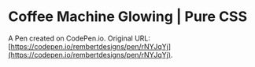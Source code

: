 # Coffee Machine Glowing | Pure CSS

A Pen created on CodePen.io. Original URL: [https://codepen.io/rembertdesigns/pen/rNYJqYj](https://codepen.io/rembertdesigns/pen/rNYJqYj).


